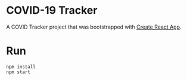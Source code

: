 # COVID-19 Tracker

A COVID Tracker project that was bootstrapped with [Create React App](https://github.com/facebook/create-react-app).

# Run

```
npm install
npm start
```
